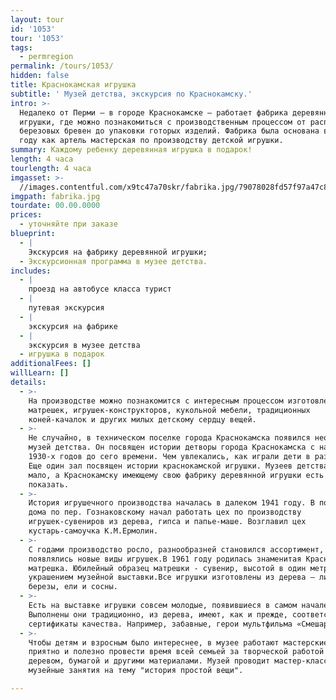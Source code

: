```yaml
---
layout: tour
id: '1053'
tour: '1053'
tags:
  - permregion
permalink: /tours/1053/
hidden: false
title: Краснокамская игрушка
subtitle: ' Музей детства, экскурсия по Краснокамску.'
intro: >-
  Недалеко от Перми – в городе Краснокамске – работает фабрика деревянной
  игрушки, где можно познакомиться с производственным процессом от распила
  березовых бревен до упаковки готорых изделий. Фабрика была основана в 1941
  году как артель мастерская по производству детской игрушки.
summary: Каждому ребенку деревянная игрушка в подарок!
length: 4 часа
tourlength: 4 часа
imgasset: >-
  //images.contentful.com/x9tc47a70skr/fabrika.jpg/79078028fd57f97a47c88b717b7ae696/fabrika.jpg
imgpath: fabrika.jpg
tourdate: 00.00.0000
prices:
  - уточняйте при заказе
blueprint:
  - |
    Экскурсия на фабрику деревянной игрушки;
  - Экскурсионная программа в музее детства.
includes:
  - |
    проезд на автобусе класса турист
  - |
    путевая экскурсия
  - |
    экскурсия на фабрике
  - |
    экскурсия в музее детства
  - игрушка в подарок
additionalFees: []
willLearn: []
details:
  - >-
    На производстве можно познакомится с интересным процессом изготовления
    матрешек, игрушек-конструкторов, кукольной мебели, традиционных
    коней-качалок и других милых детскому сердцу вещей.
  - >-
    Не случайно, в техническом поселке города Краснокамска появился необычный
    музей детства. Он посвящен истории детворы города Краснокамска с начала
    1930-х годов до сего времени. Чем увлекались, как играли дети в разные годы?
    Еще один зал посвящен истории краснокамской игрушки. Музеев детства в стране
    мало, а Краснокамску имеющему свою фабрику деревянной игрушки есть что
    показать.
  - >-
    История игрушечного производства началась в далеком 1941 году. В подвале
    дома по пер. Гознаковскому начал работать цех по производству
    игрушек-сувениров из дерева, гипса и папье-маше. Возглавил цех
    кустарь-самоучка К.М.Ермолин.
  - >-
    С годами производство росло, разнообразней становился ассортимент,
    появлялись новые виды игрушек.В 1961 году родилась знаменитая Краснокамская
    матрешка. Юбилейный образец матрешки - сувенир, высотой в один метр, стал
    украшением музейной выставки.Все игрушки изготовлены из дерева – липы,
    березы, ели и сосны.
  - >-
    Есть на выставке игрушки совсем молодые, появившиеся в самом начале 21 века.
    Выполнены они традиционно, из дерева, имеют, как и прежде, соответствующие
    сертификаты качества. Например, забавные, герои мультфильма «Смешарики».
  - >-
    Чтобы детям и взросным было интереснее, в музее работают мастерские, где
    приятно и полезно провести время всей семьей за творческой работой с
    деревом, бумагой и другими материалами. Музей проводит мастер-классы и
    музейные занятия на тему "история простой вещи".

---
```

